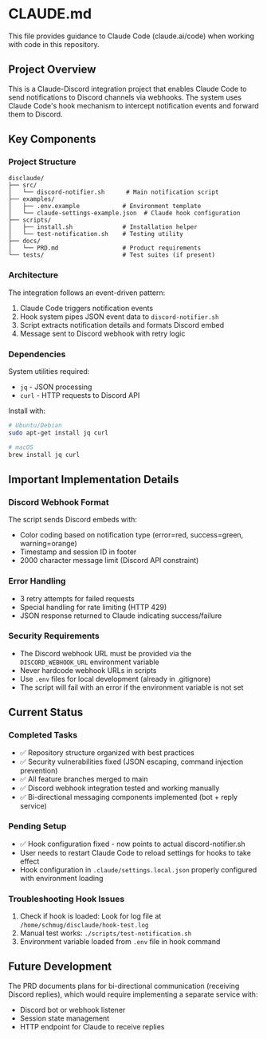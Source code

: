 # CLAUDE.md

This file provides guidance to Claude Code (claude.ai/code) when working with code in this repository.

## Project Overview

This is a Claude-Discord integration project that enables Claude Code to send notifications to Discord channels via webhooks. The system uses Claude Code's hook mechanism to intercept notification events and forward them to Discord.

## Key Components

### Project Structure
```
disclaude/
├── src/
│   └── discord-notifier.sh      # Main notification script
├── examples/
│   ├── .env.example            # Environment template
│   └── claude-settings-example.json  # Claude hook configuration
├── scripts/
│   ├── install.sh              # Installation helper
│   └── test-notification.sh    # Testing utility
├── docs/
│   └── PRD.md                  # Product requirements
└── tests/                      # Test suites (if present)
```

### Architecture

The integration follows an event-driven pattern:
1. Claude Code triggers notification events
2. Hook system pipes JSON event data to `discord-notifier.sh`
3. Script extracts notification details and formats Discord embed
4. Message sent to Discord webhook with retry logic

### Dependencies

System utilities required:
- `jq` - JSON processing
- `curl` - HTTP requests to Discord API

Install with:
```bash
# Ubuntu/Debian
sudo apt-get install jq curl

# macOS
brew install jq curl
```

## Important Implementation Details

### Discord Webhook Format
The script sends Discord embeds with:
- Color coding based on notification type (error=red, success=green, warning=orange)
- Timestamp and session ID in footer
- 2000 character message limit (Discord API constraint)

### Error Handling
- 3 retry attempts for failed requests
- Special handling for rate limiting (HTTP 429)
- JSON response returned to Claude indicating success/failure

### Security Requirements
- The Discord webhook URL must be provided via the `DISCORD_WEBHOOK_URL` environment variable
- Never hardcode webhook URLs in scripts
- Use `.env` files for local development (already in .gitignore)
- The script will fail with an error if the environment variable is not set

## Current Status

### Completed Tasks
- ✅ Repository structure organized with best practices
- ✅ Security vulnerabilities fixed (JSON escaping, command injection prevention)
- ✅ All feature branches merged to main
- ✅ Discord webhook integration tested and working manually
- ✅ Bi-directional messaging components implemented (bot + reply service)

### Pending Setup
- ✅ Hook configuration fixed - now points to actual discord-notifier.sh
- User needs to restart Claude Code to reload settings for hooks to take effect
- Hook configuration in `.claude/settings.local.json` properly configured with environment loading

### Troubleshooting Hook Issues
1. Check if hook is loaded: Look for log file at `/home/schmug/disclaude/hook-test.log`
2. Manual test works: `./scripts/test-notification.sh`
3. Environment variable loaded from `.env` file in hook command

## Future Development

The PRD documents plans for bi-directional communication (receiving Discord replies), which would require implementing a separate service with:
- Discord bot or webhook listener
- Session state management
- HTTP endpoint for Claude to receive replies